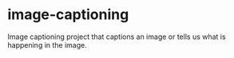 # image-captioning
Image captioning project that captions an image or tells us what is happening in the image.
